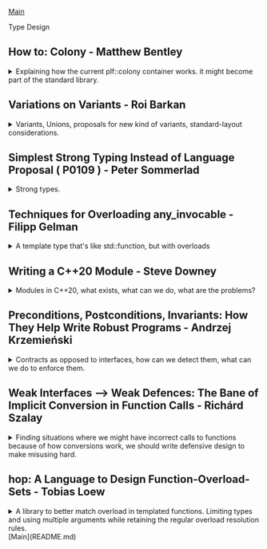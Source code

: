 <!--
ignore these words in spell check for this file
// cSpell:ignore ostringstream ptrdiff_t Filipp Downey Inlines fmodules Andrzej Krzemieński nodiscard Richárd Szalay Levehnstein Loew varargs Dimov arity Alloc cvref deducer
 -->
[Main](README.md)

Type Design

## How to: Colony - Matthew Bentley

<details>
<summary>
Explaining how the current plf::colony container works. it might become part of the standard library.
</summary>

[How to: Colony](https://youtu.be/V6ZVUBhls38)

this talk is about a data structure called **Colony** that is int the process of being added to the standard.

[PlfLib - Some Header-only libraries](https://plflib.org/)

the main thing about it is that it maintains pointers/iterators/reference integrity.

> use scenarios
>
> - you have a lot of unordered data and you're erasing/inserting on the fly.
> - you have multiple collections of interrelated data.
> - preserving the pointer/iterator validity of non-erased elements is important

started from the design of a game, entities that have bidirectional references and many interrelationships, with a lot of inserting and creating entities which link to one another.

an existing solution is a 'bucket array' and entries can be active or inactive to determine if they're processed or not.

### Core Aspects

> Three Core Aspects
>
> 1. A collection of element memory blocks + metadata, to prevent reallocation during insertions (as opposed to a single memory block).
> 2. A method of skipping erased elements in O(1) time during iterations (as opposed to reallocating subsequent elements during erasure, or doing individual allocation of elements)
> 3. An erased-element location recording mechanism, to enable the re-use of memory from erased element in subsequent insertions, which in turn increases cache locality and reduces the number of block allocations/de-allocations.

Avoid reallocations to avoid invalidating iterators/pointers/references. Reuse memory locations that have been erased, keep the data together for cache locality.

A collection of element memory blocks + metadata

> - Can do linked list of blocks, or vector of pointers to blocks.
> - Blocks have growth factor, so can not do vector of blocks.
> - Minimum/Maximum block capacities can be user-defined.
> - Can house block metadata separately, or together in a struct.
> - Metadata includes skip-field of other erasure-skipping mechanism, and any data related to erased-location recording.
> - Necessary metadata:
>   - size - to remove blocks once empty.
>   - capacity - to ascertain end-of-block.

we remove empty blocks to maintain iteration at O(1). but we can retain them as reserved blocks for later use.

considerations about which block to retain.
A method of skipping erased elements in O(1)

> Definitions:
>
> - LCJC:'low complexity jump-counting'.
> - HCJC:'high complexity jump-counting'.
> - Block: a colony's element memory block.
> - Skipfield: an array of intgers of bits used to skip over certain object in an accompanying data structure during iteration. Separate from the elements.
> - Skipblock: a run of skipped nodes within a skipfield.
>   - Start node: the first node in any skipblock.
>   - End node: the last node in any skipblock.
>   - Middle node: any non start/end node in skipblock.

booleans SkipFields are good because they simple, and might be usefull for multi-threaded environments (atomics, etc). they are prolemeatic because they aren't constant time (not O(1)), cause branching and latency.

low and high complexity jump counting:
time-complexity of algorithms differs for modification of fields, but both have O(1) for iteration.
HCJC allows recording of middle nodes, LCJC doesn't allow.

> acronym "Theyaton" - Traversing Homogenus Elements Yielding Amortised Time O(n).

> boolean skipfield example
> 0 0 0 1 1 1 1 1 1 0 0 0
> equivalent HCJC
> 0 0 0 6 2 3 4 5 6 0 0 0
> the 6's are the start and end nodes. the other numbers are Middle nodes.Start and End record the length of runs of erased elements. Middle node record left distance to first non erased element.

```
// skipping
++i;
i +=S[i];
```

> equivalent LCJC. multiple forms.
> 0 0 0 6 2 6 7 3 6 0 0 0
> 0 0 0 6 0 0 0 0 6 0 0 0
> 0 0 0 6 0 5 2 1 6 0 0 0

The middle nodes are ignored and have no meaning. The start and end nodes record the skip length.
good for recording and re-using skipblocks rather than individual skipped nodes. lower time complexity O(1) in all operations, where as HJCJ can have undefined time complexity, fewer instructions overall.

```
// skipping
do {
    ++i;
} while(S[i] == 1);
```

we can have per-memory-block skip fields or global skipfields. global skipfields can create problems of reallocation (invalidating iterators and causing latency). the bit-width of the skipfield must be able to describe the memory block, so it must be about the same size (capacity -1),

possible ideas with skipfields:

- using two 8 skipblocks instead of 16 bit skipblocks. forces some computations.
- using a boolean bitfield and storing the skipdata instrad of the elements. forces more memory reads.

colony once used a stack of pointers, which was problematic because it meant creating memory allocation during erasure, which is not up to the standarts.

**"Free List"**

> Linked list of erased elements (typically singly-linked) using erased element memory space reinterpert_cast'd via pointers as linked list nodes.
> requires over-alignment of the type to the width of a free list node.
> per-block (not global) free-lists reduce bit depth.
> a global free-list must use pointers (not indexes),also causes O(N) when erasure.

effect of removing a block requires something with the skip-block. something about doubly-linked free list.

summary of the current implementation, the container structure and the iterator structure.

example with a blackboard.

extra operations:

- advance/next/prev/distance/range-erase optimization.
- range/fill/initializer_list insert/assign optimization.
- splicing.
- sorting.

</details>

## Variations on Variants - Roi Barkan

<details>
<summary>
Variants, Unions, proposals for new kind of variants, standard-layout considerations.
</summary>

[Variations on Variants](https://youtu.be/YBXRiPKa_bc), [slides](https://docs.google.com/presentation/d/1W0QBblWpJ-AXsdo70kvtxg5G2RZLiqb-mewQKySTf6s/preview?slide=id.p)

> - What are variants
> - Variant vs unions
> - Intrusive variants
> - Streams of variants
> - Variants for de-virtualization

### Variants Introduction

std::variants, a typesafe union

> - CppReference.com: "the class template std::variants represent a type-safe union",
> - boost.org: "the variants class template is a safe, generic, stack-bases discriminated union container"
> - plain english: "a union that knows (holds) its type".

we can use std::get\<type> accessor to get the memberm or use std::visit.\
sum type, as opposed to product types
memory layout, the std::variant has some extra memory requirements for the tag.

> usages
>
> - State machines
> - Value Semantics for Dynamic Types
>   - commands
> - Success / Fail
>   - expected\<T>
> - Exist / void
>   - optional\<T>
> - Runtime Dispatch (polymorphism)
> - Pattern Matching

(roi looks at some old lectures from different people)

std::optional is a specialzed form of std::variant. \
runtime dispatch can allow us to avoid virtual function call.\
pattern matching is another way for dynamic, trying to do something similar to a switch case, perhaps using std::visit.

extra reading:\
[std::visit is everything wrong with modern C++](https://bitbashing.io/std-visit.html)

pattern matching vs concepts/contracts:\
concepts - compile time sfinae.\
contracts - run time assertions (not existing yet, but soon)\
pattern matching - run time advanced switch case (not existing yet, low priority), might have 'inspect' keyword with some new mechanics, combining values, lambda, dynamic values, different types, etc...

_inspect() in a nutshell_
switch + std::visit() + [structured, bindings]

example of using pattern matching for balancing a red/black tree.

### Variants vs Unions

the tag in the variant is private. only the constructor and assignemt operations can change the flag. the compiler knows in advance all the possible alternative forms.

this is a buggy code:\
missing break statements (fall through), missing cases and no default, calling the wrong function.

```cpp
union IdentityCard
{
    IDNumber nationalID;
    PassportNumber passport;
    UUID factoryCertificate;
};
enum IDType {CITIZEN,TOURIST,ROBOT};
void checkID(IdentityCard id, IDType type)
{
    switch(type)
    {
        case TOURIST: checkPassport(id.passport);
        case CITIZEN: checkPassport(id.passport);
    }
}
```

if we used variants, it would look like this. the compiler must account for all the cases, it's not just a warning if one is missing. we aren't handling the tag.

```cpp
using IdentityCard = std::variant<IDNumber,PassportNumber, UUID>;
void checkID(IdentityCard id)
{
    std::visit([](auto& x){x.check();},id);
}
```

the example for the C style code was a strawman, real union code looks more like a variant, with a struct that holds the tag (explicit header). or as a union with structs that each have the same header part (implicit).
the explicit type looks more organized and less crowded, but the implicit type allows direct access to the header, if we need data from it and we got a pointer/reference to the inner member data.

```cpp
struct IdentityCardExplicit
{
    IDType type;
    union value {
        IDNumber nationalID;
        PassportNumber passport;
    } value;
};

union IdentityCardImplicit
{
    struct Header {
        IDType id;
        };
    struct Citizen{
        IDType id;
        IDNumber nationalID;
        };
    struct Tourist{
        IDType id;
        PassportNumber passport;
        };
}
```

the header field can contain more than the tag itself, and we use a macro to define them.\
_(I don't like this, it feels like some semi-colons are missing)_

```cpp
#define HEADER_FIELDS \
IDType type; \
Date expiration;

struct Header { HEADER_FIELDS};
struct Citizen{
    HEADER_FIELDS
    IDNumber nationalID;
    };
struct Tourist{
    HEADER_FIELDS
    PassportNumber passport;
    };

union IdentityCardImplicit
{
    Header header;
    Citizen citizen;
    Tourist tourist;
}
```

> Keeping the C Layout
>
> - Header with type is common.
>   - Network protocols- TCP/IP, Finance, etc...
>   - File formats - ELF, etc...
>   - Serialization - [Cap'n Proto](https://capnproto.org/), [Apache Avro](https://avro.apache.org/)
> - C layout is important.
>   - Compatibility with existing code.
> - Goal - Be safer than C, keep the layout.
>   - Sacrifice some safety.

some protocols use a specific layout that we can't change. we must remain compatible we legacy code.\
the c++ standard says that tier are cases when unions are good, it makes standard layour classes possible.

> - "Standard-Layout classes are usefull for communicating with code written in other programming languages"
> - various constraints [StandardLayoutType](https://en.cppreference.com/w/cpp/named_req/StandardLayoutType)
>   - no virtual functions or virtual base classes
>   - single access control - all (non static member are the same, no mixing between public/protected/private.
>   - all non-statics in the same class - all none static members live in the same class (this one or a base class).
>   - and more.
> - [std::is_standard_layout](https://en.cppreference.com/w/cpp/types/is_standard_layout)
>   ```cpp
>   static_assert(std::is_standard_layout<Citizen>::value,"not standard layout"); //c++11
>   static_assert(std::is_standard_layout_v<Citizen>); //c++11
>   ```
> - Layout-compatibility allows accessing members without knowing the type
>   - "In a standard-layout union with an active member of struct type T1, it is permitted to read a non-static data member m of another union member of struct T2 provided m is part of the common initial sequence of T1 and T2"
>   - [std::is_corresponding_member](https://en.cppreference.com/w/cpp/types/is_corresponding_member)
>   ```cpp
>   static_assert(std::is_corresponding_member(&Header::type, &Citizen::type)); //c++20
>   ```

### Intrusive variants

the a variant, but making the tag visible, and therefore layout compatible. a suggestion, using the [offsetof macro](https://en.cppreference.com/w/cpp/types/offsetof) to either create something similar to the union of struct (implicit headers)

```cpp
using ID_intrusive = intrusive_variant<
IDType, offsetoff(IDHeader, type), //where is the tag
intrusive_variant_tag_type<IDType::CITIZEN,Citizen>, //add options per tag
intrusive_variant_tag_type<IDType::TOURIST,Tourist>>; //

//will become something like this
union IdentityCard
{
    struct IDHeader {
        const IDType id;
        };
    struct Citizen{
        const IDType id;
        IDNumber nationalID;
        };
    struct Tourist{
        const IDType id;
        PassportNumber passport;
        };
};
```

a different approach will be using static constexpr tags.

```cpp
using ID_intrusive = intrusive_variant<
IDType, offsetoff(IDHeader, type), //where is the tag
intrusive_variant_type<IDType::Citizen>, //add types
intrusive_variant_type<IDType::Tourist>); //

//will become something like this
union IdentityCard
{
    struct IDHeader {
        const IDType id;
        };
    struct Citizen{
        const IDType id;
        static constexpr IDType TAG = IDType::CITIZEN;
        IDNumber id;
        } citizen;
    struct Tourist{
        const IDType id;
        static constexpr IDType TAG = IDType::TOURIST;
        PassportNumber passport;
        } tourist;
};
```

> - the user dictates the type and location of the tag.
> - visit() will still be O(1).
>   - potentially larger lookup table.
> - Customization Point for tag deduction.

we can have Different Approaches to get the Tag, even if we don't know what the type is, standard layout can have all private members, or the tag might be calculated somehow

> - Offset of the field in the object
>   - getTag<IDType>(hdr, offsetof(Hdr, tag));
>   - getTag<IDType>(hdr, std::integral_constant<size_t, offsetof(Hdr, tag)>());
> - Pointer to the field
>   - getTag<IDType>(hdr, &Hdr::tag);
> - Call a member function
> - getTag<IDType>(hdr, &Hdr::getTag);
>   - Useful when the tag is private.
>   - Useful when the tag is calculated.
> - Call a free-function / lambda.
>   - getTag<IDType>(hdr, [](const Hdr& h) { return h.tag; });
>   - Less intrusive

possible implementations, using c++20 concepts (either with reinterpret_cast or with std::invoke).

c++20 can give us extra type safety, with possible validations and without explicitly stating the offset.

```cpp
using ID_intrusive = decltype(decl_safe_intrusive_variant(
    &Citizen::type, IDType::CITIZEN,
    &Tourist::type, IDType::TOURIST));
```

intrusive variant will have a safe visit() function, but it still has place for bugs and still requires boilerplate code. class hierarchies could help us, and we will need some help from the utilities functions, but adding base classes with data breaks the standard-layout specification.

(clip from sean Parent)

trying to show a example of 'variant_of_base',base class with data and then a variant that knows to use the derived classes with better safety, but still not standard conforming.

### Streams of variants

sending arrays of variants,comparing std::variant, intrusive variant, and how it's done it the real world (send tag, then struct, so only use the ram we need, trying to minimize waste).

helper with arrays of variants, like a forward iterator, a container that like a special queue for the variants. jumping between elements.

Summary so far:

> - variants are different than unions.
> - real-world unions already have tags (and headers).
> - Intrusive_variant - C++ safety with high C compatibility.
> - Variant_of_base - add classes to your code.
>   - Not standard-layout, undefined behavior.
>   - Perhaps we should widen the rules, add \[\[standard_layout]] attribute?
> - condensed_variant - real world streams of binary data.

### Variants for de-virtualization

virtual dispatch- polymorphism.
de-virtualization - trying to get virtual function to run just as fast as non virtual functions. a talk from 2013 about creating our own virtual table because virtual functions are pretty wastefull, especially for small hireachy.
the problem with virtual functions is **Branch MisPredictions**, but compilers and processors get better with branch prediction over the years, the compiler only sees the code, but the processor sees the data so it can re-arrange the date by itself.
compilers can use PGO (profilers guided optimizations) or LTO (link time optimization), or the \[\[likely]] attribute. this allows the compiler to create code that is better suited for performance.
we want to inline, rearrange and inspect functions code, and virtual functions aren't great for that.

we might be able to use variant and std::visit() to get better de-virtualization. if we have a different implementaition of visit (without a jump table), we could get a much better performace.

</details>

## Simplest Strong Typing Instead of Language Proposal ( P0109 ) - Peter Sommerlad

<details>
<summary>
Strong types.
</summary>

[Simplest Strong Typing instead of Language Proposal](https://youtu.be/ABkxMSbejZI), [slides](https://github.com/PeterSommerlad/talks_public/raw/master/C%2B%2Bnow/2021/SimplerStrongTypes-handout.pdf), [Peter Sommerlad's Simple Strong Typing](https://github.com/PeterSommerlad/PSsst)

"Type-Errors are less likely than many other types of errors. This is why strong types are worthwhile."

strong types capture errors in compile time, so in C++ the problem don't reach the field. built-in types have dangerous implicit conversions.

motivations:

> - Order of argument bug prevention.
> - Communicate and check semantics of values.
> - Limit operations to useful subset.

### Order of Arguments

function that takes arguments of the same type,

we should use VOP - value oriented programming.

Whole Value Pattern

[CHECKS pattern language](http://c2.com/ppr/checks.html), PeterSo

> "Because bits, strings and numbers can be used to represent almost anything, any one in isolation means almost nothing".
>
> - Instead of using built-in types for domain values, provide value types wrapping them.
> - Define values types and use these as parameters
> - Provide only useful operations and functions
> - Include formatters for input and outpit
> - Do not use string or numeric representations of the same information.

strong typing is already available in all sorts of frameworks. all kinds of naming issues.\
c++17 aggregate initialization allow to avoid all sorts of issues.\
c++20 helps us with the spaceship operator<=> and constraints.

limit the useful operations:

prevent accidental expression errors.\
for example, a strong type of distance (underlying integer) can be multiplied by a factor or we can added two distances together, but we can't meaningfully multiple distance by distance and get a distance back (we can get area).

only useful operations\
this mess of code is legal:

```cpp
ASSERT_EQUAL(42.0,7. *((((true << 3) *3) % 7 )<< true)); //
```

c++ has too many operations allowed for built-in types, and they can be called via **integral promotion** and **implicit arithemetic conversions**. when we use the built-in types, we can unintentionally call on them, this is basically the issue of comparing apples to oranges. we can add apples to apples (two apples plus one apples is three apples), but adding apples and oranges doesn't have a meaning (two apples plus one orange is still two apples and an orange), nor does multiplying appels by appels.

```cpp
int appels = 2;
int oranges = 5;
auto r1 = appels * 2; //legal, makes sense. twice as many appels
auto r2 = appels +5; //legal, makes sense. five more apples
auto r3 = appels * appels; //legal, but doesn't make sense, what is apples times apples
auto r4 = appels + oranges;//legal, but doesn't make sense, adding apples to oranges
```

the P0109 paper\
Function aliases + Extended inheritance = Opaque typedefs (a.k.a strong types)

some goals that didn't make it into PSsst,

simple example of P0109, a simple opaque int type and and opaque energy strong type.

```cpp
using opaqueTypeInt = public int {
    opaqueTypeInt operator+(opaqueTypeInt o) {return opaqueTypeInt{+int{0}};}
};
opaqueTypeInt o1 = 16;
auto o2 = +o1; //o2 is of type opaqueTypeInt

using energy = protected double
{
    energy operator+ (energy, energy) = default;
    energy& operator*= (energy, double) = default;
    energy operator* (energy, energy) = delete;
    energy operator* (energy, double) = default;
    energy operator* (double, energy) = default;
};

energy e{1.23}; //ok, explicit
double d{e}; //ok, explicit
d=e; //error! protected disallows implicit type adjustments here
e=e+e; //ok, sum has type energy
e=e*e; // error, call to a deleted function
e *= 2.71828; //okay
```

visibility defines convertibility.
limiting operator defintions.
we can have opaque types recursive chain, sort of like inheritance.

peter has comments on the paper, liked it at start, but had some reservations,

### Simpest Strong Type

the simplest thing to use is struct with value.

```cpp
struct literGas{
    double value;
}
struct kmDriven
{
    double value;
}

double consumption(literGas liter, kmDriven km)
{
    return liter.value/(km.value/100);
}
```

this helps, but because of aggregate initialization, we can run into issues when a struct is wrongly initiated.

```cpp
void demonstrateStrongTypeProblem()
{
    literGas consumed{40};
    kmDriven distance{500};
    ASSERT_EQUAL(8.0,consumption(consume, distance)); //great.
    ASSERT_EQUAL(8.0,consumption({500}, {40})); //oops! braced initialization! wrong again!
}
```

but if we want to return another strong type (different struct), we need more and more boilerplate code. we write a lot of code for comparison, and then we might need more operators for i/o...

lets try to eliminate duplication. we can use generics

function template

```cpp
template <typename T>
std::ostream& operator <<(std::ostream & out, const T & val)
{
    return out << val.value;
}
```

> issues
>
> - Must be in the namespace of value classes for ADL
> - May be selected by too many classes (concept might help)
> - Assumes specific public member variables.

we can use CRTP - curiously recurring template parameters pattern.

```cpp
template <typename derived>
struct base{
//...
};
struct X : base<X>{};
struct Y : base<Y>{};
```

used for mix-ins, but we can't constrain derived because it's incomplete. c++17 allows derived class to remain an aggregate.

usage: friend functions are instantiated when used, in c++17 we can use structured binding to take the single public member function()

```cpp
template <typename OutType>
struct Out
{
    friend std::ostream& operator<<(std::ostream & out, const OutType &r)
    {
        return out<<r.value; //must be called value
    }
};

struct Literper100km: Out<literper100km> //crtp patten
{
    double value;
};

template <typename OutTypeSingleValue>
struct Out17
{
    friend std::ostream& operator<<(std::ostream & out, const OutTypeSingleValue &r)
    {
        auto const & [v]=r;  //structured binding name doesn't matter, as long as it's the only public member value and has defined output operator.
        return out<<v;
    }
};
```

Structured bindind

```cpp
auto [x,y] = f_returningStruct();
```

> - Decompose aggregates on the fly.
>   - _struct_, _std::tuple_, _std::pair_.
> - Number of names in the bracket [] = Number of data members / array elements.
> - Usually _auto_ or _const auto &_.
>   - Might get lifetime extentsion
> - _auto &_ only if function return lvalue reference.
> - not possible yet - parameter pack
>   ```cpp
>   auto [x...] =f();
>   ```

example for a crtp pattern with structured bindings and type parameters. requires naming convetions for prefix and suffix.

```cpp
template <typename OutPreSuffix>
struct OutStructured
{
    friend std::ostream& operator<<(std::ostream & out, const OutPreSuffix &r)
    {
        if constexpr(detail_::has_prefix<OutPreSuffix>{})
        {
            out << OutPreSuffix::prefix;
        }
        const auto &[v]=r;
        out <<v;
        if constexpr(detail_::has_suffix<OutPreSuffix>{})
        {
            out << OutPreSuffix::suffix;
        }
        return out;
    }
};
struct literPer100km:OutStructured<literPer100km>
{
    double value;
    constexpr static inline auto prefix ="consumption ";
    constexpr static inline auto suffix =" 1/100km";
};

void demo_output_crtp()
{
    literPer100km consumed{{},9.5};//ugly see later
    std::ostringstream out{};
    out << consumed;
    ASSERT_EQUAL("consumption 9.5 1/100km",out.str());
}
```

detection idiom

```cpp
template <typename T,typename=void>
struct has_prefix
    : std::false_type{};

template <typename T>
struct has_prefix<T,std::void_t<decltype(T::prefix)>> // actual check
    : std::true_type{};

// same for suffix

//actually does
decltype(std::declval<std::ostream&>() << T::prefix>>)
```

in c++20 we have concepts,

```cpp
template <typename T>
concept has_suffix = requires (T t){T::suffix;};
//probably needs also to check for << operator of suffix
```

we had a boiler plate comparison in out struct before.\
in cpp+17 we do with Mix-in comparison. Equality should never compare different strong types.

```cpp
template <typename T>
struct Eq{
    friend constexpr bool operator==(const T & lhs, const T & rhs) noexcept
    {
        auto const &[lhs_value] = lhs;
        auto const &[rhs_value] = rhs;
        return (lhs_value ==  rhs_value);
    }
    friend constexpr bool operator!=(const T & lhs, const T & rhs) noexcept
    {
        return !(lhs==rhs);
    };
}
```

we can also do order comparisons.in c++20 we can't default defind the spaceship operator for type T.

```cpp
template <typename T>
struct Order:Eq<T>{
    friend constexpr bool operator<(const T & lhs, const T & rhs) noexcept
    {
        auto const &[lhs_value] = lhs;
        auto const &[rhs_value] = rhs;
        return (lhs_value <  rhs_value);
    }
    friend constexpr bool operator>(const T & lhs, const T & rhs) noexcept
    {
        return  rhs<lhs;
    };
    friend constexpr bool operator<=(const T & lhs, const T & rhs) noexcept
    {
        return !(rhs<lhs);
    };
}
```

for arithmetics, example of adding template of friend functions, this works for some binary operations, but not all.

```cpp
template <typename R>
struct Add<R>{
    friend constexpr R& operator<(R & lhs, const R & rhs) noexcept
    {
        auto &[lhs_value] = lhs; //lvalue captured binding
        auto const &[rhs_value] = rhs;
        lhs_value += rhs_value;
        return lhs;
    }
    friend constexpr R operator+(R & lhs, const R & rhs) noexcept
    {
        return lhs+=rhs;
    };
}
```

> "We can not contrain the mix-in class parameter"\
> "When instantiated, argument type is still incomplete `struct energy : add<energy>`"

crtp example for scalar multiplication, uses the type and a SCALAR type parameter, we need some tricks.

```cpp
template <typename R, typename Scalar>
struct ScalarMultiImpl<R>{
    friend constexpr R& operator*=*(R & lhs, const Scalar & rhs) noexcept
    {
        auto &[lhs_value] = lhs; //lvalue captured binding
        lhs_value *= rhs;
        return lhs;
    }
    friend constexpr R operator*(R & lhs, const Scalar & rhs) noexcept
    {
        return lhs*=rhs;
    };
        friend constexpr R operator*(const Scalar & lhs, R & rhs) noexcept
    {
        return rhs*=lhs;
    };
}
```

and lets see it in action. we still have too many {} curly braces in our code, this is because of all of our base classes that we pushed

```cpp
struct kmDriven:Out<kmDriven>,ScalarMultiImpl<kmDriven,double>
{
    double km;
};
lieterPer100km consumption (lieterGas l, kmDriven km)
{
    return {{},{},l.liter/(km*0.01).km};
}

void demonstrante()
{
    lieterGas l{{},40};
    kmDriven km {{},{},500};
    ASSERT_EQUAL(lieterPer100km({},{},8.0),consumption(l,km));
}
```

do stuff with bit operator, only work for unsigned, we use _static_assert_. for shift operator,we have the type and the shifting number type, which might be a built-in type or a strong type. we can added another assert to check if we don't shift too many bits.

### Making Mix-ins Work for strong types

how do we remove the curly braces for all the base class of the CRTP? what about useful operator combinations?

combining mix-ins Bases. using template parameter template packs.

> - takes a strong type "derived class" T
> - takes a list of mix-in bases class templates
> - instantiates all bases with T

```cpp

template <typename T, template <typename ...> class ...CRTP>
struct ops: CRTP<T>...{};
template <typename T>
using Additive =ops<T,TPlus,TMinus, Abs,Add,Sub, Inc,Dec>; // all sorts of structs we created earlier

//usage
struct liter :ops<liter,Additive, Order, Out> // also stuff, works recursive
{
    double l{};
};
```

we can define an explist constructor to remove the curly braces. this will prevent implicitly conversions on return type

```cpp
struct literGs: ops<literGas, Additive, Order, Out>
{
    constexpr explicit litergas(double lit):l(lit){

    }
    double l{}
}
```

other versions, put data member in the first base class object and the rest of the base classes get elided.

```cpp
template <typename V,typename TAG>
struct holder {
    static_assert(std::is_object_v<V>), "no reference or incomplete types allowed!");
    using value_type= V;
    V value{};
};
struct literGas : holder<double,literGas>, ops<literGas, Additive, Order, Out>{}; //no need to define constructor or type
```

we can get another level of indirection, put the data member first, and then combine with ops. variable template template pack.

```cpp
template <typename V, typenam Tag, template<typename...>class OPS>
struct strong : detail_::holder<V,Tag>,ops<Tag,OPS...>
{};

//usage
struct literGas: strong<double,literGas,Additive, Order, Out>
{};
```

skipped slide for "Different Inits for return",slide "Trait for determinging init possibility"

uas a mapping of mathematical functions for strong types. like absolute value of rounding operations. relies ob macros.

but to scalar multiplication, module operations (different base classes and SFINAE), remember that `std::is_integral_v(bool)` is true. some how preventing repearing scalar types. template aliases with template members, so there is more trickery involved.

we have different versions of this library for different c++ standards.

### Linear spaces

we use same type for a _vector space_ as well as for _affine space_. its a mixture of domains.

| Vector Space    | Affine Space      |
| --------------- | ----------------- |
| displacement    | position          |
| no origin       | definitive origin |
| ptrdiff_t       | size_t            |
| difference_type | size_type         |

the chrono library does this right. the vector space is represented by 'duration' and the affine space is 'time_point'.

time_point - time_point -> duration
time_point + duration -> time_point
time_point + time_point -> error 🐄💩

we can affine spaces that are related, like celsius and kelvin, which are the same with different origin points.

### Summary

> - P0109 was a good attempt, but failed.
> - A library solution allows simpler strong typing.
> - Naming the domain type allows for nicer mangling.

units library doesn't solve the same problems that strong types do
slides continue with more stuff..

</details>

## Techniques for Overloading any_invocable - Filipp Gelman

<details>
<summary>
A template type that's like std::function, but with overloads
</summary>

[Techniques for Overloading any_invocable](https://youtu.be/JnXpGA7SYHQ), [Slides](https://cppnow.digital-medium.co.uk/wp-content/uploads/2021/05/tfoai.pdf)

will probably a template heavy lecture

outline

### What is overloaded _any_invocable_

_any_invocable_ is a type erasing container for function objects, similar to _std::function_, but it has move only semantics, and support overloads of operator().

an example of an async interface

- using a function pointer, if error code is zero, resp is the response recivied, if it's not zero (error), then respone is NULL. the data is opaque.
- using std::function, encapsulates the type, but the function object is copied, and if we have a non copyable resource in the lambda, it fails.
- using _any_invocable_, not requires copyability

```cpp
int sendAsyncFunctionPointer(Request const & request,
             void (*on_response)(int error_code,Response const resp*, void* data),
             void* data);

int sendAsyncSTDFunction(Request const & request,
            std::function<void(int error_code, Response const resp*)> on_response);

int sendAsyncAnyInvocable(Request const & request,
            any_invocable<void(int error_code, Response const resp*)> on_response);
int main()
{
    Request request;
    auto callback = [resource= std::make_unique<Resource>()](int error_code, Response const * resp){/*...code*/};
    sendAsyncSTDFunction(request,std::move(callback)); //fails! tries to verify that copy operations exist, and fails.
}
```

but we still need to handle both cases (request success or fail) in the same function, won't it be easier to have separate this logic? like having two overloads, one for error_code (when not zero) and one for the response (but the can still share state a private data, so not entirely separate). so now we can use a reference to the respone rather than a pointer, because we will never call it with null data.

```cpp
int sendAsyncAnyInvocable(Request const & request,
            any_invocable<void(int error_code), void(Response const &resp)> on_response);

struct Callback{
    void operator()(int error_code)
    {
        //handle error
    }
    void operator()(Response const & resp)
    {
        //process response
    }
};
any_invocable<void(int),void(Response const &)> f = Callback{};
```

this also allows us to use _std::overload_ (not part of the standart yet) to create a single object from many callable objects and produces a composed objects without type erasing.

### Building _any_invocable_

a simple _any_invocable_, it has a converting constructor and call operator.

```cpp
template <typename> class any_invocable;

template <typename RET, typename... ARGS>
class any_invocable<RET(ARGS ...)>
{
    //...
public:
    //special member functions

    template </**/>
    any_invocable(T object);
    RET operator()(ARGS ...);
};
```

one way to build is to use virtual inheritance, unique ptr, forwarding.

```cpp
template <typename RET, typename... ARGS>
class any_invocable<RET(ARGS ...)>
{
    struct base{
        virtual RET operator()(ARGS&& ...) = 0;
        virtual ~base() = default;
    };

    template<typename T>
    struct derived : base
    {
        T object;

        template <typename... CARGS> //arguments for creation of the object
        derived (CARGS&& ... cArgs) : object(std::forward<CARGS>(cArgs)...){} //constructor, forward constructor

        RET operator()(ARGS&& ... args) override
        {
            return std::invoke(object, std::forward<ARGS>(args)...); //calling the callable function of object
        }
    };
    std::unique_ptr<base> ptr_; //always points to a derived class
public:
    //...
    any_invocable() noexcept= default;
    any_invocable(any_invocable&& ) noexcept= default; //move constructor
    any_invocable& operator=(any_invocable&&) noexcept= default; //move assignment
    ~any_invocable() default; //destructor

    //converting constructor
    template <typename T>
    any_invocable(T&& object):ptr_(std::make_unique<derived<std::decay_t<T>>>)(std::forward<T>(object)){}
    //operator()
    RET operator()(ARGS ...)
    {
        retrun (*ptr)(std::forward<ARGS>(args)...);
    }
};
```

it's important to constrain the constructor. so we we should concepts

this example fails without constrains

```cpp
void test(std::string);
void test(any_invocable);
void call_test()
{
    test("Hi"); //not a std::string, a string literal, fails because it can also be any_invocable.
}
```

but once we use concepts, the converting function no longer applies for string literals, because it's not invocable.

```cpp
template <typename RET, typename... ARGS>
class any_invocable<RET(ARGS ...)>
{
    //all the stuff from before
    public:
    //converting constructor with constraints
    template <typename T>
    any_invocable(T&& object)
        requires std::is_invocable_r_v<RET,std::decay_t<T>&, ARGS&&...>
    :ptr_(std::make_unique<derived<std::decay_t<T>>>)(std::forward<T>(object)){}
}
```

### Adding more overloads

we want more than one overload, not just for type of arguments, but for a whole bunch of signatures, if we had refelection this would be easy.

```cpp
struct base{
    virtual RET1 operator()(ARGS1&&...) =0;
    virtual RET2 operator()(ARGS2&&...) =0;
    virtual RET3 operator()(ARGS3&&...) =0;
    //...
};
```

we can still build it, just in a different way, polymorphism has many forms. rather than relay on the built-in virtual table, we can recreate it using templates.

```cpp
struct vtable {
    void (&destroy)(base&);
    RET1 (&invoke1)(base&, ARGS1...);
    RET2 (&invoke2)(base&, ARGS2...);
    RET3 (&invoke3)(base&, ARGS3...);
};
```

we start by decomposing the vtable into table entries, each entry is a template, including the destructor.

there is a bug here:

```cpp
template <typename> struct vtable_entry;

template <typename RET, typename ... ARGS>
struct vtable_entry<RET(ARGS...)>
{
    using fun_t = RET (&)(BASE&, ARGS&& ...);
    fun_t invoke;
};
struct vtable_dtor{
    using fun_t = void (&)(Base&) noexcept;
    fun_t destroy;
};

//struct vtable: vtable_dtor, vtable_entry<FNS...> //the bug is here?
struct vtable: vtable_dtor, vtable_entry<FNS>... //un bugged?
{
    constexpr explicit vtable(vtable_dtor::fun_t dtor,
        typename vtable_entry<FNS>::fun_t ... invoke) noexcept :
        vtable_dtor(dtor), vtable_entry<FNS>{invoke}...
        {}
};
```

now, lets look again at _any_invocable_, now the base isn't using the built virtual inheritance, it directly stores the pointer reference. for every function in the vtable, the derived class has to implement a static method,

```cpp
template <typename... FNS>
class any_invocable
{
    // template struct vtable_entry
    // struct vtable_dtor
    // struct vtable

    struct base {
        vtable const & vtable_;
    };

    template <typename T>
    struct derived : base {
        T object;

        static void destroy(base&) noexcept
        {
            delete &static_cast<derived&>(base);
        }
        template <typename RET, typename... ARGS>
        static RET invoke(struct base& base, ARGS... args) //shouldn't it be &&?
        {
            return std::invoke(static_cast<derived&>(base).object, std::forward<ARGS>(args)...);
        }
        static inline constexpr struct vtable const vtable{
            derived::destory,
            static_cast<typename vtable_entry<FNS>::fun_t>(derived::invoke)...
        };

        //constructor
        template <typename ... CARGS>
        derived(CARGS&& ..cArgs): base{vtable},object(std::forward<CARGS>(cArgs)...){}
    };

    struct base* ptr_; //no longe a unique ptr
    public:
    //... constructors can no longer be defaulted
    any_invocable() noexcept: ptr_(nullptr){}
    any_invocable(any_invocable&& other ) noexcept : ptr_(std::exchange(other.ptr_,nullptr){}; //move constructor
    any_invocable& operator=(any_invocable&& other) noexcept
    {
        any_invocable(std::move(other)).swap(*this); //move swap idiom
        return *this;
    }
    ~any_invocable(){
        if(ptr_)
        {
            ptr_->vtable_->destory(*ptr); //
        }
    } //destructor

    //converting constructor
    template <typename T>
    any_invocable(T&& object):ptr_(std::make_unique<derived<std::decay_t<T>>>)(std::forward<T>(object)){}
    //operator()
};
```

we still need all the operators, we would want each of them to be something like this, and all of them inside the any_invocable

```cpp
RET1 operator()(ARGS1...args)
{
    //get the vtable
    vtable const & vt = _ptr->vtable;
    //get the function pointer
    RET1 (& invokeOverload)(base&, ARGS1...) = vt.vtable_entry<RET1(ARGS1...)>::invoke;
    //call with base
    return invokeOverload(*ptr_, std::forward<ARGS1>(args)...);
}
```

we can make an interface from this

```cpp
template <typename RET, typename... ARGS>
struct invocable_interface<RET(ARGS...)>
{
    RET operator()(ARGS... args)
    {
        return ptr_->vtable::vtable_entry<RET(ARGS,,,)>::invoke(*ptr_, std::forward<ARGS>(args)...);
    }
};
```

but how can the interface access the pointer that is inside any_invocable? we can use the curiously recursive template pattern!
it can downcast itself to get the pointer.

```cpp
template <typename,typename>
struct invocable_interface;

template <typename RET, typename... ARGS,typename ...FNS>
struct invocable_interface<RET(ARGS...),and_invocable<FNS...>>
{
    RET operator()(ARGS... args)
    {
        any_invocable<FNS...>& self = static_cast<any_invocable<FNS...>&>(*this);
        return self.ptr_->vtable::vtable_entry<RET(ARGS,,,)>::invoke(*(self.ptr_), std::forward<ARGS>(args)...);
    }
};
```

so now _any_invocable_ needs to inherit from this CRTP interface. and we also need to expose the ptr\_ as a friend, and we pull up the operator with the variadic using template alias.

also we need to check if it's invocable, it can't be a concept, because reasons. so we have some tempate specialization before that.

```cpp
template <typename... FNS>
class any_invocable: invocable_interface<FNS,any_invocable<FNS...>>...
{
    //...
    template<typename, typename>
    friend struct invocable_interface;
public:
    //...
    using invocable_interface<FNS, any_invocable<FNS...>>::operator()...;

    template<typename, typename>
    inline constexpr bool is_invocable_v = false;

    //template specialization
    template<typename T, typename RET, typename... ARGS>
    inline constexpr bool is_invocable_v<T,RET(ARGS...)> =
        std::is_invocable_r_v<RET,T, ARGS&& ...>;

        //converting constructor with constraints
    template <typename T>
    any_invocable(T&& object)
        requires (std::is_invocable_v<std::decay_t<T>&, FNS> &&...)
    :ptr_(new derived<std::decay_t<T>>>)(std::forward<T>(object)){}
};
```

we can still do better! we have a statically allocated vtable, it always goes on the heap, maybe it can be allocated on the stack for small object optimizations? we can have buffer somewhere with all of those functions, lambda, objects and other stuff. this buffer can be on the stack or on the heap.

(not writing this, some code of the buffer and changes in the other classes to accommodate).

trivially relocatable proposal (P1144). if it was added to the standard, stuff would be easier.

### Disassembly

examples taken from compiler explorer. looking at the assembly code

- comparing std::function and any_invocable.
- constructors costs, depends on the triviality of the overloads and their size.

### Benchmarks

comapring std::function with any_invocable of different overloads. compile-time and object file size and runtime. compilation time and file-size were linear with the number overloads, but runtime was constant(and faster than std::function,maybe).

### Alternative Implementions

implementations could be different,

> Function storage
>
> - Point to static struct with references to functions
> - In-place pointers to non-member functions
> - In-place pointers to member functions
>
>   Argument forwarding
>
> - forwarding references
> - forwarding values

different function storage could mean that some operations are easier and encapsulated into a storage class.
all sorts of trade-offs.

</details>

## Writing a C++20 Module - Steve Downey

<details>
<summary>
Modules in C++20, what exists, what can we do, what are the problems?
</summary>

[Writing a C++20 Module](https://youtu.be/AO4piAqV9mg),[slides](https://cppnow.digital-medium.co.uk/wp-content/uploads/2021/05/modulating-a-component-slides.pdf)

creating a c++20 module interface, implementing a simple data structure (functional tree),exporting types, inline code, hiding implementation, making sure that necessary un-exported defintions are still reachable.

### C++20 Modules Overview

Modules are hygiene. Modules are not packages, they don't solve the problem of packaging, they add more to the problem.

> terminology
>
> - Module Unit - a TU that contains a module declaration.
> - Named Module - the collection of Module Units module name.
> - Module Interface Unit (**MIU**) - a module unit that **exports**.
> - Module Implementation Unit - a module unit that **does not** export.
> - Primary Module Interface Unit (**PIMU**) - there will exactly one MIU that is not a partition.
> - Module Partition - Part of the module, MIU partitions must be exported by the PMIU.

example (from the IS). each translation unit should be a different file

```cpp
//Translation unit #1: PMI
export module A; //export module A
export import :Foo; // import and then export
export int baz(); // export declaration of function.

//Translation unit #2: Partion A:Foo
export module A:Foo //export module A:Foo
import :Internals; // import internals
export int foo() {return 2*(bar() +1);} //export declertion and defintion

//Translation unit #3: Partition A:Internals
module A:Internals; //declare self as module A:Internals
int bar(); // function declaration

//Translation unit #4: an implementation unit
module A; //declare self as module A
import :Internals; //import Internals
int bar(){return baz()-10;} //definition
int baz(){return 30;} //defintion
```

we have control over what we want to see, we can export declerations, defintions, we can forward exports (import and export).

> The models is Retrofiting existing tech
>
> - The standard is complicated because it is trying not to describe and implementation.
> - a module interface TU produces an object file and BMI.
> - a module TU is a TU and produces an object file.
> - the consumer of a module reads the BMI.
> - The program links the library or objects from the module.

> "**Export**s make names from the module available to the consumers"

we can still get the un-exported types, we can use decltyp or such.

> "**Import**s make names from the module visible in the current TU"

this code makes module M's exported names visible to the importer (consumer) of the current module.

```cpp
export import M; //import and re-export
```

Private module fragments (**PMF**) \
similar to java style single file modules.\
when we write this in the Primary Module Interface Unit (PMUI), the names and definitions thereafter are not reachable from the importers.

```cpp
//reachable
module: private
//unreachable
```

> "**Instation context **- how we figure out what declarations are in play for ADL and which are reachable"

reachability isn't the same as name availability, things can be reachable even when not exported.

> "Whether a declarations is exported has no bearing on whether it is reachable."
>
> **A tranlation unit U is reachable from P**
>
> - if the unit P is in has an interface dependency on U.
> - if the unit P is in imports U.
> - other unspecified reasons we should not depend on.
>
> **A declartion is reachable from P**
>
> - if it appears before P in the same TU.
> - if it's not discarded, is in a unit reachable from P, not in a PMF (private module fragment).
>
> "The things we export make more things reachable"\
> The consumer can use what we export, we don't have to export everything.

in this example, we can use Y, which is internally X, because X is reachable, however, we can't directly initialize X, because it's not visible (not exported).

```cpp
//translation unit #1:
export module A; //declare export module
struct X{};
export using Y= X; //exporting alias

//translation unit #2:
module B;
import A;
Y y; //ok,Y is exported, defintion of X is reachable
X x; //error, X is not visible to unqualified lookup.
```

**Reachability is ABI.**

export is making the names available for the programmer writing source code.

### Moduleing example - before Changing.

next, we will modulate a component [fringeTree](https://github.com/steve-downey/fringetree), which was designed as an example of the [same fringe problem](http://nsl.com/papers/samefringe.htm). this is an intentionally poor implementations of a tree that is non-mutable and produces a new tree at updates(functional programming). the real implementation is called 'fingertree', which is more complicated. fringe trees store all the data in the leaves, internal branches don't store data by themselves.\
this uses _std::variant_, _std::shared_ptr_ and visitors. the templated nature of these classes mean they must be exposed in the header file, even thought the interface doesn't require them.

> terminology
>
> - Tag - "a monodial type describing the tree"
> - Nodes of the tree can be:
>   - Branch - points to left and right tree
>   - Leaf - holds data and tag
>   - Empty - nill value, not nulls
>   - Tree - a variant of \<Empty, Leaf, Branch>

```cpp
//branch
template <typename Tag, typename Value>
class Branch
{
    Tag tag_;
    std::shared_ptr<Tree<Tag,Value>> left_;
    std::shared_ptr<Tree<Tag,Value>> right_;
};
// leaf
template <typename Tag, typename Value>
class Leaf
{
    Tag tag_;
    Value v_;
};

// empty
template <typename Tag, typename Value>
class Empty
{
    public:
        empty(){};
        auto tag() const -> Tag { return {};}
};

// Tree
template <typename Tag, typename Value>
class Tree
{
    private:
        std::variant<Empty_, Leaf_, Branch_> data_; //the class with _ are aliases
    public:
        Tree(Empty_ const & empty): data_(empty){};
        Tree(Leaf_ const & leaf): data_(leaf){};
        Tree(Branch_ const & branch): data_(branch){};
        //...
        template <typename Callable>
        auto visit(Callable && c) const
        {
            return std::visit(c, data_);
        }
};
```

operations on trees produces trees that share nodes with the original. Tree exposes factory functions that return _std::shared_ptr\<Tree>_ constructing empty, leaf or branch ("smart constructor" idiom).
tag of a branch is the result of adding the tags of it's left and right children. ags must be monodial (see slide)

expose function objects as interface, such as Depth (a callable struct that knows to visit Branch,Leaf, Empty), flattenToVector (another visitor), printer(external visitor object).

example. see slides for photos of results.

```cpp
auto t0= Tree::branch(
    Tree::branch(
        Tree::leaf(1),Tree:leaf(2)
        ),
    Tree:leaf(3)
    );

auto t1 = prepend(0,t0);
auto t2 = append(4,t1);

std::cout << "digraph G {\n";
printer _p(std::cout);
t0->visit(p);
t1->visit(p);
t1->visit(p);
std::cout << "{\n";
```

### Consideratios for a Module

Export has fine-grained control (compared to header files), we choose everything or just particular names. we should export the things the client needs to name. we shouldn't export implementation details and infrastructure (at least not initially). as a rule of thumb, if it's part of the tests, it's probably a good idea to expose it. when we write unit tests we usually probe the state of the objects, which is probably something the user will want to do.

Exporting code for inlining

> "if you want to export code as part of your interface you must explicitly inline. Functions defined in the class declaration are not implicitly inline in a module. Inlines cant not refer to anything with internal linkage."

this is unlike header files where the class defintion functions are implicitly inlined if we write them in the header file (think templates).

Organization is Not Exposed to Customers

> - "you can use partitions, the PMF, Module implementation units, and all of it looks the same to the customers."
>   - changes can be done without worries.
> - "Re-exporting a name from a different module might be visible. Names attached to modules, and that may be part of the name."
>   - name conflicts, depends on strong vs weak models of name ownership from modules. currently different for gcc and windows compiler.

### Hello World Module

includes before the modules are not exported.

```cpp
module;
#include <iostream>
#include <string_view>

export module smd.hello;

//export namespace and all it's content, names don't have to match
export namespace hello {
    void hello(std::string_view name)
    {
        std::cout << "Hello, "<< name << '\n';
    }
}
```

usage:

```cpp
import smd.hello; //import module
int main()
{
    hello:hello("steve"); //use function from namespace hello
}
```

makefile, requires g++11.\
_(couldn't get this to run on my machine)_

```makefile
hello_main: hello_main.o hello.o
	g++11 -o hello_main hello_main.o hello.o

hello_main.o: hello_main.cpp gcm.cache/smd.hello.gcm
	g++11 -fPIC -fmodules-ts -x c++ -o hello_main.o -c hello_main.cpp

hello.o: hello.cpp
	g++11 -fPIC -fmodules-ts -x c++ -o hello.o -c hello.cpp

gcm.cache/smd.hello.gcm: hello.o
	@test -f $@ || rm-f hello.o
	@test -f $@ || $(MAKE) hello.o

clean:
	rm hello.o hello_main.o gcm.cache/smd.hello.gcm

clean-gcm:
	rm gcm.cache/smd.hello.gcm

test:
	.hello_main
```

gcm is the binary artifact of modules which gcc produces.

### Coding

primary module interface.

> "every name that that clients consume is exported through the primary module interface. those may be rexported from module partitions or from other modules."

```cpp
module;
//global module fragment;

#include <non_module.h>
export module foo;
export import :part; //exports foo:part. a module partition
import std; // maybe we can do better someday
import bar; //not exported, reachable

export namespace foo{
    //everything inside is exported
    int theAnswer();
}
```

> modules compose\
> "as long as there is a strict dependency directed acyclic graph (**DAG**) between the more fine grained modules. the dot (.) is a a convetion. It has has no hierarchical meaning to the compiler."

```cpp
export module foo;
export import foo.bar;
export import foo.baz;
export import foo.qua;
```

module implementation units. almost the same as regular translation unit, except they have access to module linkage names.

```cpp
module foo;
int foo::theAnswer(){ //foo is the name space, not the module
    return 42;
}
```

Module partitions can be used to decompose large modules. no one outside the module can import a partition, only from inside the module. Module partitions have access to all of the names and defintions from the module interface.

```cpp
export module foo:part;
export int qua_foo(int);
```

Private fragment

> "A special partition that can appear in a primary module interface. they allow unexposed and and unreachable defintions to be included in the PMI."

example the standard

```cpp
export module A;
export inline void fn_e(); //error, exported inline function not defined before private module fragment

inline void fn_m(); //ok, module-linkage inline function
static void vn_s(); //old style 'static', only visible here

export struct X;
export void g(X *x)
{
    fn_s(); //ok, call to static function in the same translation unit
    fn_m(); //ok, call to module linkage inline function
}
export X *factory(); //ok

module :private; //special name
struct X{}; //defintion not reachable from importers of A
X *factory()
{
    return new X();
}
void fn_e(){};
void fn_m(){};
void fn_s(){};
```

export needs to be applied at the first point of declaration. with private module fragments, we can conceal the type, it's an opaque pointer,we can't get the type with `decltype`. this option mixes interface and defintions. probably not the best idea, but usefull to allow single file modules (like header only libraries). will probably cause a complete re-build process.

### Building Modules

things won't work smoothly, module names are not the file name which means parsing c++ rather than the usual file-based dependency lookup for current configurations.\
we must built the module in the DAG order (directed acyclic graph), and hope that linking will fail rather than simply being wrong (modules imported before being built).\
We will probably have a period where we use something like 'MakeDeps' from the old times,which run before the build and updated all the dependencies. the makefile example did that by hand.

we don't have a solution yet for packaging modules, stuff are still too dependant on compiler internals.

### Modulating Fringetree

it worked for him the day before, depending on the compiler.

the header file moved into a interface file (_.ixx_)

- smd is a module space, arbitrary name.
- the fringetree namepace is not exposed.
- the node types are reachable, but not visible

```cpp
//fringetree.ixx
module;
#include <memory>
#include <variant>
#include <vector>

export module smd.fringetree;
namespace fringetree{

//branch
template <typename Tag, typename Value>
class Branch
{
    //same as before
};

// leaf
template <typename Tag, typename Value>
class Leaf
{
    //same as before
};

// empty
template <typename Tag, typename Value>
class Empty
{
    //same as before
};

// Tree
export // make the Tree template available
template <typename Tag, typename Value>
class Tree
{
    //same as before
};
}
```

usage

```cpp
using namespace fringetree;
using Tree = tree<int, int>; //alias
auto t0 = Tree::branch(Tree::branch(Tree::leaf(1),Tree:leaf(2))
                        ,Tree:leaf(3));
```

inline only happens explicitly. the definition of 'branch' is not inlined in client code, trade off with exposing implementation vs optimization oppertunities

```cpp
// Tree, still inside the namespace from before
export // make the Tree template available
template <typename Tag, typename Value>
class Tree
{
    //same as before
    public:
    bool isEmpty() {return std::holds_alternative<Empty_>(data_);} //not inlined
};
```

exporting function objects

```cpp
constexpr inline struct breadth
{
    template <typename T, typename V>
    auto operator()(Empty<T,V> const &) const -> T
    {
        return 0;
    }
        template <typename T, typename V>
    auto operator()(Leaf<T,V> const &) const -> T
    {
        return 1;
    }
        template <typename T, typename V>
    auto operator()(Branch<T,V> const &) const -> T
    {
        return b.left()->visit(*this) + b.right()->visit(*this);
    }
} breath_;
//lambda object that uses the breath_ object. exported.
export constexpr auto breadth = [](auto tree){return tree->visit(breadth_);};
```

</details>

## Preconditions, Postconditions, Invariants: How They Help Write Robust Programs - Andrzej Krzemieński

<details>
<summary>
Contracts as opposed to interfaces, how can we detect them, what can we do to enforce them.
</summary>

[Preconditions, Postconditions, Invariants: How They Help Write Robust Programs](https://youtu.be/4Qyu8uBrRUs), [slides](https://cppnow.digital-medium.co.uk/wp-content/uploads/2021/05/andrzej_preconditions.pdf)

### Function Contract

we start with a need, then we write the interface, and eventually we write the code that will satisty the need.

lets say we have a collection of aircrafts and we want to sort them according to their weight.

```cpp
double Aircraft::weight() const; //weight in kilograms
std::vector<Aircraft*> aircrafts;
bool is_lighter(const Aircraft *a,const Aircraft b*);
```

abstraction gaps: the difference between what we mean and what we write.

- we mean aircrafts, but we actually have memory address (pointers).
- we mean weight in KG, but we have type _double_.
- pointers are abstractions, we have memory address, but we assume they aren't null pointers, and they refer to an actual valid object.

another need, determine if an integral value is in a close range.

```cpp
int lower = config.get("LOWER_BOUND");
int upper = config.get("UPPER_BOUND");
bool is_in_range(int val, int lo, int hi);
bool f(int a, int b, int c);
```

the two functions are the same for the type system, but the first has some sort of assumption that is part of the abstraction. we can call it in a way that fits the type system, but not the abstraction.

> _Function Contract_ - all you need to know to call the function correctly
>
> - How the inputs and outputs are interpetted.
> - Limits (domain).
> - What must happen before or after the call.
> - Effects.

parts of the contracts can be managed by the language, such as the number and the types of the arguments, and their immutability. other parts cannot be managed: exception safety guarantees, disallowed values.

we can define _interface_ as either the complete function contract, or as the parts of it which can be expressed in the language (which is the conventional defintion).

in the 'setlocale' case, locale is an optional string, it **may be** null. in the 'strlen' case, s is a required string, it **must not** be null. we can't get the complete picture just from reading the function signature (the interface)

```cpp
char * setlocale(int category,const char * locale);
size_t strlen(const char* s);
```

### Strong and Weak Contracts

```cpp
bool is_in_range(int val, int lo,int hi)
{
    // checks if val is in closed range [lo,hi]
    // expects lo <= hi
}
is_in_range(3,2,1); // valid language expression, but not the intended use
```

what do we do? how do we cope with the possibility of passing unreasonable values? we can weaken the contract.

```cpp
bool is_in_range(int val, int lo,int hi)
{
    // if lo <= hi
    //      checks if val is in closed range[lo,hi]
    // otherwise return false;
}
```

> Weak contracts have drawbacks:
>
> - Weaker abstractios.
> - Increased complexity.
> - No use.
> - False sense of safety.
> - Missed opportunity to detect bugs.

we no longer talk about ranges, we moved to lower level abstractios, this encourages bugs. we add additional if statement, which means the code is more complicated, and we need more testing to be sure.

'no use' means that we code for a situation that shouldn't happen.

in the aircraft example, we add a check for null, which is an additional responsability, and more importantly, we ignore the serious question of why would someone pass a null pointer to this function anyway?

```cpp
bool is_lighter(const Aircraft *a,const Aircraft b*);
// if a or b is null, retrun false
// otherwise return whether *a has lower weight than *b
```

false sense of security: what if there are other bad values, like 0xffff`ffff or 0x12345678? we only protected against one possible bad value.

the weaker contract hides the bug in this example, we mistakenly messed up the order of the arguments. if every value is "good", we don't detect "bad" input.

```cpp
bool validate(int val)
{
    int lower = config.get("LOWER_BOUND");
    int upper = config.get("UPPER_BOUND");
    retrun is_in_range(lower, upper, val); //wrong order of arguments
}
```

in contract, strong contract are the opposite.

> Strong Contacts:
>
> - Simple abstraction.
> - Discourage bugs.
> - Can help detect bugs.

we shouldn't weaken contracts, we need to look for language features that enforce strong contracts.

### Checking Contract Violation

```cpp
bool is_lighter(const Aircraft *a, const Aircraft *b);
//expects a and b point to objects of type Aircraft
```

pointer dereference. the need is to access the object under a given address. it can't be null, and it must be a valid Aircraft objects.

```cpp
bool is_lighter(const Aircraft *a, const Aircraft *b)
{
    if (!a || !b) std::abort(); //injected by UB-sanitizer
    return a->weight() < b-> weight();
}
```

if the code is entirely available, a static analyzer can see both defintion and usage, it can warn about bugs. inlining helps.

```cpp
inline bool is_lighter(const Aircraft *a, const Aircraft *b)
{
    return a->weight() < b-> weight();
}

Aircraft *p = nullptr;
Aircraft *q = getAircraft();
Aircraft *r = getAircraft();
return is_lighter(p,r); // static analyzer warning.
```

std::string has in it's contract that it cannot receive a null pointer to the constructor. a clever compiler (or a UB sanitizer) could detect this.

```cpp
const char *p=nullptr;
const char *q="config.cfg";

if (!p) std::abort(); //can be injected by UB-sanitizer
std::string file_name(p);
```

the library can also enforce the contract with asserts.

```cpp
basic_string(CharT* __str) : /*... */
{
    assert(__str != nullptr); // contract enforcement in std implementation
    //...
}
```

we would like similar behavior in our code. _Contract check_ - derived from a function contract. It can determine that a program has a bug.

when we write the implementation of the code, we forget about the world outside. and we implicitly prefer bugs over UB. we assume we can avoid UB entirely.

#### Preconditions

```cpp
bool is_in_range(int val, int lo, int hi)
{
    return lo <= val && val <= hi;
}

bool exceeds_weight(const Aircraft 8 a, double limit_kg)
{
    if (!a)
    {
        REACT(); //try to avoid UB of dereferencing a null pointer.
    }
    return a->weight() > limit_kg;
}
```

if our functions are visible to the static analyzer, it might be able to detect the UB bug, rather than simply hide it.

```cpp
bool exceeds_weight(const Aircraft 8 a, double limit_kg)
{
    if (!a)
    {
        return true; // "safe deafult"
    }
    return a->weight() > limit_kg;
}
```

this also assumes the user doesn't care for the difference betwen exceeding the weight limit and being unable to compute the result (and getting the default true return value).\
Imagine the same function in a different context:

```cpp
bool enough_fuel = exceeds_weight(&a,required_fuel);
if (!enough_fuel)
{
    report_danger();
}
```

the user did something stupid and used the function for the wrong intent. the default behavior is now very wrong and potentially dangerous.

we can throw an exception, which won't necessarily be detected by a static analyzer, and postones the bug detection to runtime. it assumes that after throwing the exception, the program is in a valid, not bugged, state.

```cpp
bool is_in_range(int val, int lo, int hi)
{
    if(lo > hi) throw Bug{}; //skip me and the caller
    return lo <= val && val <= hi;
}

bool exceeds_weight(const Aircraft 8 a, double limit_kg)
{
    if (!a)
    {
        throw Bug{}; //skip me and he caller
    }
    return a->weight() > limit_kg;
}
exceeds_weight(nullptr,120`000); //no help from static analyzer
```

in this example, the arguments are in the correct order,
but

> "Upon UB your code no longer coressponds with _the binary_"\
> "You cannot draw any conclusions from the code"

```cpp
bool validate(int val)
{
    int lower = 0;
    int upper = std::max(100, config.get("LIMIT"));
    return is_in_range(val,lower,upper);
}
```

> Preconditions violation can be caused by prior undefined behavior:
>
> - Dangling pointers.
> - Bad usage of _memset_.
> - Data races.

#### Undefined Behavior

example:

```cpp
bool is_small (int * p)
{
    return *p <10;
}

is_small(nullptr);
```

what does this mean in the language? pointer dereference means accessing memory under address. nullptr means no address. so we have a contract violation,no guarneed behavior, a bug.

but why is there no guaranteed behavior? why aren't all UB defined?\
the reason is that there is no use case, there is no viable case for a program to meaningfully dereference a null pointer. this would be sanctioning bugs.

(_there is quote somewhere about how users use every observable part of the interface, not just the intended ones. somewhere there is a user relining on our bug to make their programs work_)

the outcome of the code is either getting some junk code, or (more likely), a program shutdown.

if we update our code, we trade 'bugs' for crashes, which might be ok sometimes, but we still have to worry about it being used in situations where crashes are dangerous.

```cpp
bool is_in_range(int val, int lo, int hi)
{
    if(lo > hi) std::abort(); //fail on this case,
    return lo <= val && val <= hi;
}

bool in_danger(Aircraft const &ac)
{
    return is_in_range(danger_zoner.lower(),
                        danger_zone.upper(),
                        ac.stress()); //order of arguments
}
```

the bug is outside the function (wrong order), and the implementation might change in the future. the positive sides of calling abort are that we protect against further damage, we usually get a core-dump for fixing, and it keeps our program stable.

```cpp
bool is_in_range(int val, int lo, int hi)
{
    if(lo > hi) std::abort(); //fail on this case,
    _stats[hi-lo] +=1; //for logging, it critical that hi > lo here, otherwise we get a negative index.
    return lo <= val && val <= hi;
}
```

> Is crashing a good idea? depends on the context:
>
> - Weight & balance calculator: user can go to manual.
> - Word processor: better to waste 1hr of work that 1 day of work.
> - Drone: better to restart than do random actions.
> - Financial server: better go down than make bad decisions.
> - Assisting troops: better go down than give false sense of security.

the primary goad of the applications it to give good results, it's better to have no program (crashing) than give misleading results. not crashing is a secondary requirement.

giving a hint to the static analyzer. explicitly invoking UB.\
a bug is a violation of the function contract.\
UB is a violation of the language contract.

```cpp
inline bool is_in_range(int val, int lo, int hi)
{
    if(lo > hi)
    {
        *((int*)0)=0; //explicit UB,
    }

    return lo <= val && val <= hi;
}

is_in_range(0,100,50); //static analyzer warring, null pointer dereference
```

we can do this conditionally with a macro.

```cpp
#ifdef STATIC_ANALYSIS
#define TRAP() {*((int*)0)=;} //explicit UB, for testing ca
#else
#define TRAP() std::abort() //abort, for production
#endif
inline bool is_in_range(int val, int lo, int hi)
{
    if(lo > hi) TRAP();

    return lo <= val && val <= hi;
}

is_in_range(0,100,50); //static analyzer warring, null pointer dereference
```

this is very close to what assert does. it declares the bug criterion, and its' effect is depending on the configuration. assert statements is about communicating intent, what we know about the behavior. we know what the situation should be, and what is considers a bug.

```cpp
bool is_in_range(int val, int lo, int hi)
{
    assert(lo <= hi);
    //Expects(lo<= hi)l //GSL.assert
    return lo <= val && val <= hi;
}
```

GSL.assert: `Expects()` is for preconditions, `Ensures()` is for postconditions
we can still get bugs,

```cpp
bool check(int lo, int hi, int val)
{
    return is_in_range(lo,hi,val); //wrong order, but check passes
}
return check(1,2,3);
```

contract checks can determine that we have a bug, but they cannot determine we don't have a bug.

> - we **don't mean** that `a != nullptr && b != nullptr` is good.
> - we **mean** that `a == nullptr || b == nullptr` is bad.

```cpp
bool is_lighter(const Aircraft *a, const Aircraft *b)
{
    //asserts, expects, etc...
    return a->weight() < b-> weight();
}
```

a better approach is to wrap the two integers into a class, this will protect us from some problems with the order of the arguments. we got the type system involved.

```cpp
bool is_in_range(int val, Range r)
{
    //expects r.lo() <= r.hi()
}

bool validate(int val)
{
    int lower = config.get("LOWER_BOUND");
    int upper = config.get("UPPER_BOUND");
    retrun is_in_range(val,Range{lower,upper});
}
```

### Constrained Types for Enforcing Contracts

#### Invariant

what we gained was both a stricter check of the arguments passed, and now we made the properties of lo and hi into class invariants. we expose the constraint as a class invariant.

```cpp
class Range {
    int _lo, _hi;
    public:
    Range(int l, int h)
    int lo() const {return _lo;}
    int hi() const {return _hi;}
    //invariant lo() <= hi()
};
class Range2 {
    int _lo, _hi;
    public:
    Range2(int l, int h)
    int lo() const {assert(invariant()); return _lo;}
    int hi() const {assert(invariant()); return _hi;}
    bool invaraint() const {return lo() <= hi();}
};

bool is_in_range(int val, Range r)
{
    //expects r.invarint(); // this is redundant
}
```

we can check the invariant inside the calls to the objects, or before using it (but that is redundant). an invariant on function parameters is an implied precondition.

it's still possible to pass the values in the wrong order;

```cpp
if (is_in_range(1,Range(highLimit,lowLimit))) //oops, wrong order
```

lets try to enforce it

```cpp
class Range {
    int _lo, _hi;
    public:
    Range(int l, int h) : //precondition l <= h
    _lo((assert(l<=h),l), //use the comma operator
    _hi(h)
    {}
    int lo() const {return _lo;}
    int hi() const { return _hi;}
    bool invaraint() const {return lo() <= hi();}
};
```

> "An invariant is a _conditional_ guarantee. It depends on the preconditions of member functions."

we still have bugs, we only catch them when we create the range, but we narrowed the scope. if we could propigate this type across the program, we would get reduce the bugs earlier.

if only one function can create ranges, we know where the bugs can originate. the bugs cannot happen from passing the object, only from constructing it.

```cpp
auto [a,b]= bounds(); //a >b
is_in_range(x,Range{a,b}); // bug
is_in_range(y,Range{a,b}); // bug
is_in_range(z,Range{a,b}); // bugs
Range r= boundsR();
is_in_range(x,r);
is_in_range(y,r);
is_in_range(z,r);
```

not everything can be expressed as a contract

not every precondition can be turned into a type. we can't precondition the indexing of the vector `[]` operator, because the size can change.

```cpp
class Kilograms {
double _value; // weight difference can be negative
public:
explicit Kilograms(double val) : _value{val} {} //we don't want random constructor calls
static Kilograms from_double(double val) { return Kilograms{val};
};
Kilograms Aircraft::weight() const;
```

our classes reflect the invariant, and how the values are interpretted.

```cpp
size_t length(const char* str)
// expects: str != nullptr
// expects: "str is null terminated" // inexpressible,
;
class C_string {
const char * _str;
public:
// invariant: _str != nullptr && "str is nul terminated"
};

size_t length(C_string str);
C_string str = get_name()
return length(str);
```

but if we eventually do need the `const char *` type for other libraries, we would need a converting constructor. we cant make this runtime check, but maybe a static analyzer could detect bug.

```cpp
class C_string {
const char * _str;
public:
explicit(false) C_string (const char * s)
    //expects: s!= nullptr && "s is nul terminated"
// invariant: _str != nullptr && "str is nul terminated"
};
```

a fantasy, a function that changes it's behavior on static analyzer runs, it's a no-op in runtime, but matches preconditions and postconditions of function.

#### Post Conditions

> A postcondition is expected to hold if:
>
> - Function does not report failure (e.g., by throwing exception)
> - Function’s preconditions are satisfied

### Language Support

what can add to the language to support this?
so far we saw comments, but they are for humans or some dedicated tools. we saw assertions, which help prevent damage, help testing, but don't detect bugs. post-condition asserts require changing implementation (making code longer, possibly messing with RVO).\
a possible solution would be 'contart Annotations', which would appear in function declarations, and are checked by the compiler.

```cpp
int better(int a, int b)
[[pre: a >= 0]] // fantasy contract annotation
[[pre: b >= 0]] // fantasy contract annotation
[[post r: r>=0]] // fantasy contract annotation
;
```

> Standardized contract anntations:
>
> - Communicate (parts of) our contracts to different tools.
> - Provide same bug-detection experience as with language contracts.
> - Static Analyzer can detect bugs without seeing function bodies (no need to inline).
> - The IDE could hint the user when using the function (an correctly map the names of the argument and parameters)
> - The UB sanitizer could inject runtime checks based on the precondition.

however, this will make the function declaration even more cumbersome. this entire block of code is just one function declaraton ('clone').

```cpp
class window : public widget {
[[deprecated("use simpler decl")]] [[nodiscard]] const widget & clone
(const point & x, const point& y) const & noexcept override
[[pre: are_rectangle(x, y)]]
[[pre: ordered([](const auto& a) -> auto && { return a.h; }, x, y) ]]
[[post x: *this == x]];
};
```

### Bug Source vs Bug Symptom

fixing bugs isn't the same as concealing the source of those bugs.

```cpp
Aircraft * get_aircraft(std::string_view name)
[[post a: a!= nullptr]]; // function declaration with contract annotation
//...
Aircraft *x = nullptr, *y = nullptr;
try
{
    x = get_aircraft("x");
    y = get_aircraft("y");
}
catch(...) {
    // TODO: handle it
}
if (!x)
    return is_lighter(x, y); // <-- analyzer warning: y might be null
```

the analyzer only mentions y, not x. it doesn't understand the bug.

> Analyzer detects only a symptom of a bug.
>
> - Analyzer does not know where the bug is.
> - Programmer must look for it.

we might fix the symptom (the warning), without fixing the cause. the situation is worse, we don't see the warning anymore, but the bug didn't go away.

```cpp
//...
if (!x || !y)
    return is_lighter(x, y); // warning silenced, bug is still present
```

the real bug was that we had a premature try-catch block, we resumed normal operations too quickly.

```cpp
Aircraft *x = nullptr, *y = nullptr;
try
{
    x = get_aircraft("x");
    y = get_aircraft("y");
    return is_lighter(x, y);
}
catch(...)  // <-- real bug: the premature try catch statement
{
    // TODO: handle it
}
```

and if we don't know what to do with the exception, why are we even catching it? (other than to pinpoint it's location?).

```cpp
Aircraft *x = get_aircraft("x");
Aircraft *y = get_aircraft("t");
return is_lighter(x,y);
```

a warning is a start of an instigation process.

### Summary

> Function contract
>
> - Inexpressible, human-to-human
> - Try to express parts of it in the language
> - Classes for providing interpretation of values
> - Contract annotations for expressing disallowed values
>
> Contract annotations – not only about runtime checks
>
> - Provide same tool experience as the language contract
> - Static analysis
> - IDE hints
> - Human understanding

</details>

## Weak Interfaces --> Weak Defences: The Bane of Implicit Conversion in Function Calls - Richárd Szalay

<details>
<summary>
Finding situations where we might have incorrect calls to functions because of how conversions work, we should write defensive design to make misusing hard.
</summary>

[Weak Interfaces --> Weak Defences: The Bane of Implicit Conversion in Function Calls](https://youtu.be/-UW4tA5r2QE), [Slides](https://cppnow.digital-medium.co.uk/wp-content/uploads/2021/05/Richard-Szalay_Weak-Interfaces-Weak-Defences_SLIDES.pdf)

preventing misuse of funcions

### Argument Swapping

- "Name-based analysis"
- Reactiveness --> Proactiveness
- Existing guidelines

one problem is calling the arguments in the wrong order, or calling them with arguments that don't have the right meaning. adjacency increases the chance of mistake, the more parameters the function takes, the more likely it is for the user to make a mistake.

```cpp
int f (std::string host_name, int port, std::string message);
int f2 (std::string host_name, std::string message,int port);
std::string author = "richard";
std::string greeting = "hello, world";
f(author,8080,greeting); //correct order, but author is not a host name
f2(greeting,author,8080); //correct order, but author is not a host name
```

one idea of detecting swapped arguments is to use "name-based analysis", which somehow tries to detect swapped arguments, algorithms exist, but tools aren't as common.

Ways to detect swaps: trying to figure out if one argument is a better match to a different parameter than the one it was sent to.

- String equality, suffix/prefix coverage, pattern containment
- Edit distances (e.g. Levehnstein-distance, ...)
- Morpheme extraction
- Typo analysis (e.g. key distance)
  The problem is that this approach requires naming, not only does this require the user to properly name stuff, it also has problem with literals and expressions as arguments. and some API signature don't provide parameter names.

the problem is that this approach is reactive, it helps after the fact, it requires the code to be deployed and analyzed afterwards, and it has bad accuracy. we would want something that helps us before the code is deployed, that catches potential errors in compile time, and possibly takes advnatage of the type system.

the c++ core guidelines contain a section about avoiding unrelated adjacent unrelated parameters of the same type.

we are in a static, strongly typed language, we can use this for our advantage.

> issues
>
> - typedef / using
> - const T & troubles
> - const T == T?

example, will this be caught?

```cpp
struct Complex
{
    double Re,Im;
    //...
};
void h (int Scalar,Complex comp);
void test()
{
    int S = 8;
    Complex C = Complex{.5f,-.25f}; // = (1/2 - 1/4i)

    h(C,S); // bug
}
```

the answer is that this depends, if the complex number can be converted (like with conversion to double which is then narrowed), and if the complex number can be created from a integer (like having a constructor that takes a double and uses 0 for the imaginary part), then the compiler will accept this call. this is a bug.

```cpp
struct Complex {
    double R, I;
    Complex(double real): R(real),I(0.0){}
    operator double() const {return R;}
    //...
}
void h (int Scalar,Complex comp);
void test()
{
    h(Complex{.5f,-.25f},8); // same call as below
    h(0,Complex{8.0}); // same call as above
}
```

### Implicit Conversions

there is a sequence of conversions, not all stages must be used, but if they are, the must be followed in order.

> An **implicit conversion sequence** T1 -> T2 exists and defined as:
>
> 1. _Maybe_ **standard conversion sequence**:
>    1. Maybe decay (lvalue→rvalue, array/function→pointer)
>    2. Maybe numeric adjustment
>       - integral ↔ integral, enum → integral
>       - floating ↔ integral
>       - derived → base class, T\* → **void\***
>       - **null**-constants → pointer (?!)
>       - **Anything you can imagine → bool (!!)**
>    3. Maybe function pointer adjustment ("lose _noexcept_")
>    4. Maybe qualifier adjustment ("gain _const volatile_")
> 2. Maybe user-defined conversion (one function call!)
> 3. Maybe standard conversion sequence (same as above)
>
> ... if the path taken uniquely exists.

it might be possible to remove some of those conversions in the language, but that might break user code everywhere (even if the standard library will be ok), but some conversions can't be removed.

but there exists a better way, we can use the type system. we should provide good types and good interface, in other words. **strong(er) type(s)**.

### Type Based Guards

#### Mixable Adjacent Parameter Ranges

```cpp
void p (int i, int j,, double d, Complex c, std::string s);
```

we go through our functions parameters and determine which of them might be mixed with one another.

> - int mixed with int (same type)
> - int mixed with double (standard conversion)
> - int mixed with Complex (standard conversion + user conversion)
> - double mixed with Complex (user conversion)
> - complex can't be mixed with with std::string

there is a proposal for a clang-tidy check, which performs this mixable parameters analysis, and tells us which parameters are easily mixable and prone to errors

lots of graphs of analysis of popular packages. where is the danger coming from?

some ways to reduce the number of false positive, we get far too many warning.
there are some funcions that we can't really fix, like max, or binary operations on the same type, and functions that concatenate strings. they have to take the same type of parameters, and the result of swapping them won't 'really' effect the output of the program.

> "avoid adjacent **unrelated** parameters of same type" \
> "... can be invoked .. either order ... different meaning"

what does "unrelated" mean?

can we deterimine which parameters want to be used together? can we check if the order matters? this is a way to remove what we think is a false positive.

when we get those warnings, we find that we might have some strong types waiting to be found, or some functions that should have different arguments, etc...

### Summary

> - Built-in types are bad, implicit conversions are dangerous.
> - Help users not to make mistakes, before the fact.
> - Use tools to find the low hanging fruits.

</details>

## hop: A Language to Design Function-Overload-Sets - Tobias Loew

<details>
<summary>
A library to better match overload in templated functions.
Limiting types and using multiple arguments while retaining the regular overload resolution rules.
</summary>

[hop: A Language to Design Function-Overload-Sets](https://youtu.be/XykLWWBHXGk),[github](https://github.com/tobias-loew/hop)

### Homogenous Variadic Functions

Homogenous Variadic Functions (HFV) are functions such as

```cpp
void logger("this","is","a","log","message");
double max(0.0,d1,d2,d3,d4,d5);
Array<double,1> vec(1000);
Array<double,2> matrix(6,100);
Array<double,3> cube(2,3,5);
```

> "Homogenous Variadic Functions are functions that take an arbitrary (non-zero) number of arguments, all of the **same type**."

blitz++ is a library that started with c++98, it was used for linear algebra calculations, pioneered expression templates.\
it has an custom Array class template, with many, many constructors and `operator()` overloads, as well as several other Homogenous Variadic Functions with reapeating code.

[fluent-c++: How to Define a Variadic Number of Arguments of the Same Type](https://www.fluentcpp.com/2019/01/25/variadic-number-function-parameters-type/) a multipart blog post about different approches.

in c++98, we would write overloads manually. it was explicit, easy to understand, beginner friendly (no templates or macros), but this is the example of bad code writing and violating DRY.

```cpp
R foo(A a1);
R foo(A a1, A a2);
R foo(A a1, A a2, A a3);
R foo(A a1, A a2, A a3,A a4);
R foo(A a1, A a2, A a3,A a4,A a5);
```

c++98 also had **Boost.Preprocessor**, which is the exact opposite, it avoids repetitions and easily scalable, but it's hard to write, harder to read, even harder to debug. and the number of arguments is still fixed.

```cpp
#define NUMBER_OF_ARGUMENT_OF_F 10
#define GENERATE_OVERLOAD_OF_F(Z,N,_) \
    R foo(BOOST_PP_ENUM_PARAMS(N,A a)) {/*...code...*/}

BOOST_PP_REPEAT_FROM_TO(1,BOOST_PP_INC(NUMBER_OF_ARGUMENTS_OF_F), GENERATE_OVERLOAD_OF_F,_)
```

in c++11 we got _std::initializer_list_, which works for any number of arguments, but requires additional braces when called, is inflexible for mutability (need to use reference wrapper of some sort), and can even be called with empty list, and causes weird behavior for overload resolution

```cpp
R foo(std::initializer_list<A> as)
{
    /*...*/
}
```

but we also got parameter packs, which could work for any number of arguments, but on the downside, matched any input, and hade potential for hard to define errors in compilation and runtime, and could lead to logical errors.

```cpp
template <typename T,typename... Ts>
R foo (T,t,TS.... ts)
{
    /*...*/
}
```

this could be expanded to incorporate SFINEA, below is a c++14 example, where we could limit the number of argument to be non zero, and matches only valid input

```cpp
template <typename ... Ts,
    std::enable_of<(sizeof...(Ts) > 0) && //at least one argument
    (std::is_convertible_v(Ts,A) && ...) // all arguments are convertible to A
    >*= nullptr>
R foo(Ts&&... ts)
{
    /*....*/
}
```

c++20 simplifies the syntax, replacing SFINEA with requires.

```cpp
template <typename ... Ts>
requires
    (sizeof...(Ts) > 0) && //at least one argument
    (std::is_convertible_v(Ts,A) && ...) // all arguments are convertible to A
R foo(Ts&&... ts)
{
    /*....*/
}
```

future versions of c++ might make this even easier

P1219R2 suggested HFV parameters become supported by native language, so we could write template parameter packs directly (without template parameter types), which would be simpler and finally easy to understand, but the syntax would conflict with varargs syntax. apparently the comma before the trailing `...` is optional, so varargs `R foo(int,...)` is equivalent to `R foo(int...)`. so this suggestion was scrapped and is consider dead today.

```cpp
R foo(A a, A...as){/*....*/}
```

| version        | usage                                    | pros                                                        | cons                                                                |
| -------------- | ---------------------------------------- | ----------------------------------------------------------- | ------------------------------------------------------------------- |
| c++98 vanila   | manually writing overloads               | easy to understand                                          | violation of DRY                                                    |
| c++98 Boost    | Boost.Preprocessor macro                 | write once                                                  | hard to use                                                         |
| c++11          | std::initializer_list                    | works for any number of arguments                           | additional braces {}, mutability issues, overload resolution issues |
| c++11          | parameter pack                           | simple                                                      | matches any input                                                   |
| c++11          | parameter pack + SFINAE                  | matches any non-zero number of arguments, only valid inputs | none                                                                |
| c++20          | parameter pack + _requires_              | simpler syntax than SFINEA                                  | none                                                                |
| P1219R2 (dead) | Homogenous variadic functions parameters | native language support for HVF                             | syntax conflict with varargs                                        |

the current best practices for HVF are to use parameter packs with SFINAE or with the _requires_ clause (if possible). but those ignore overload resolutions and implicit converstions.

in the following example, there are two visible overloads, one for int types and one for float, there are also thee calls with different arguments, so which is called? does it even compile?

```cpp
template <typename ... Ts>
requires
    (sizeof...(Ts) > 0) && //at least one argument
    (std::is_convertible_v(Ts,int) && ...) // all arguments are convertible to int
R foo(Ts&&... ts)
{
    /*....*/
}

template <typename ... Ts>
requires
    (sizeof...(Ts) > 0) && //at least one argument
    (std::is_convertible_v(Ts,float) && ...) // all arguments are convertible to float
R foo(Ts&&... ts)
{
    /*....*/
}

foo(1,2,3); // (a)
foo(0.5f, -2.4f); //(b)
foo(1.5f,3); // (c)
```

in actuality, all calls are ambiguous and the program doesn't compile. [compiler explorer](https://godbolt.org/z/YbbY5ah7d). all arguments are convertible to eachother (int to float, implicitly), both overloads use forwarding reference `&&` which gives a perfect match, and according the SFINAE condition,only tests if overload is viable, it is not part of overload resolution. both overloads are equivalent.

Can this be solved by c++20 concepts?

> \[over.match.best.general]: desired overload must be _more constrained_
>
> - requires creating concepts like `Matches_T1_BetterThan_T2`.
> - this means rebuilding overload-resolution with concepts.
> - maybe possible for two types, probably messy for 3 or more.
> - technical issue: fold expression over constraints is an atomic constraint.

so for now, parameter pack + SFINAE (either clean or with the _requires_ clause) is the best we have, but it doesn't play well with overload resolution. if more than one overload is viable, we get ambiguity and errors.

can the solution be letting overloaded function know about one another?

> merging overloaded HVFs: step-by-step guide
>
> 1. provide interface to specify the overloaded type.
> 2. perform overloaded resolution
>
>    - generate all possible overloads
>    - use built-in overload-resolution to resolve call
>
> 3. report select type to the user
>
> - this guide uses C++17 for simplicity.
> - this guid uses Peter Dimov's **Boost.MP11**

the interface to the overloaded types uses template parameter pack, and is encapsulated in Boost.MP11 `mp_list`.

arity means the number of arguments.

```cpp
// list containing types for overloaded-resolution
using overloaded_types = mp_list<int, float>;

// helper alias template
template <typename... Args>
using enabler = decltype(enable<overloaded_types,Args... >());

// "overloaded" HVF for int and float
template <typename... Args, enabler<Args...>* = nullptr>
void foo(Args&& ... args) {/*...*/}
```

to perform the overload resolution, we generate all possible overloads (which is a possbile infinite number, but actually just for those viable on the call site), we generate the test-function for they type and run the built-in overload resolution on all of them.

library for overloading HVFs (26 LOCS), complete code.

```cpp
template <size_t Index, class Params>
struct single_function;

template <size_t Index, class... Params>
struct single_function<Index, mp_list<Params ...>>
{
    constexpr std::integral_constant<size_t,Index> test (Params...) const;
};

template <size_t arity, class Indices, class... Types>
struct _overloads;

template <size_t arity, size_t... Indices, class... Types>
struct _overloads<arity, std::index_sequence<Indices...>,Types...>
    : single_function<Indices, mp_repeat_c<mp_list<Types>,arity>>...
{
    using single_function<Indices, mp_repeat_c<mp_list<Types>,arity>>::test...; // c++17 required
}

// required to create compile time index-sequence
template <class Types, size_t arity>
struct overloads;

template <class .. Types, size_t arity>
struct overloads<mp_list<Types...>,arity>
    : _overload<arity,std::index_sequence_for<Types...>, Types...>
{};

template <class Types, typename... Args>
constexpr decltype(overloads<Types, sizeof...(Args)>{}.test(std::declval<Args>()...)) enable();
```

that's too much to understand at once, so we look at it piece by piece, first, the enable function. it is invoked by the caller with type list and actual arguments. the return type is the result of the overload resolution calling `test`, which will be an `std::integral_constant<size_t,Index>` indicating the best match.

```cpp
template <class Types, typename... Args>
constexpr
decltype(overloads<Types, sizeof...(Args)>{}.test(std::declval<Args>()...)) enable();
```

we now move to the part where we are creating the 'viable' type-lists. we get all the types, and create the list of the types with desired arity. instantiate `single_function` with such a list for each 'overloaded' type using pack expansion.
the `using single_function`... line brings all the base class functions into the scope of the struct and make them visible.

```cpp
template <size_t arity, class Indices, class... Types>
struct _overloads;

template <size_t arity, size_t... Indices, class... Types>
struct _overloads<arity, std::index_sequence<Indices...>,Types...>
    : single_function<Indices, mp_repeat_c<mp_list<Types>,arity>>...
{
    using single_function<Indices, mp_repeat_c<mp_list<Types>,arity>>::test...; // c++17 required
}
```

the 'overloads' (without the underscore) are used for unpacking the mp_list and getting the types and index_sequence.

```cpp
// required to create compile time index-sequence
template <class Types, size_t arity>
struct overloads;

template <class .. Types, size_t arity>
struct overloads<mp_list<Types...>,arity>
    : _overload<arity,std::index_sequence_for<Types...>, Types...>
{};
```

the core of the library generates the test function, the function generated is the overload of each option.

> - instanitated for each overloaded type
> - the `sizeof...(Params)` is the arity of the call.
> - defines `test` with desired argument type and arity.
> - this is also used in the STL implementions to genereed the converting constructors in _std::variant_ for type-alternatives.

```cpp
template <size_t Index, class Params>
struct single_function;

template <size_t Index, class... Params>
struct single_function<Index, mp_list<Params ...>>
{
    constexpr std::integral_constant<size_t,Index> test (Params...) const;
};
```

the final part is to report the selected type or fail in compilation. we have a function that decides in compile time which 'overload' is used.

```cpp
// list containing types for overload-resolution
using overload_types = mp_list<int,float>'

// helper alias template (simplifies repetitions)
template <typename... Args>
using enabler= decltype(enable<overloaded_types, Args...>());

// "overloaded" function for int and float
template <typename... Args,enabler<Args...>* = nullptr>
void foo(Args&&... args)
{
    constexpr auto selected_type_index = enabler<Args...>::value; //index of the select overload
    if constexpr (selected_type_index == 0)
    {
        // int overload invoked
        std::cout<< "overload:(int,...") <<'\n';
    }
    else if constexpr (selected_type_index == 1)
    {
        // float overload invoked
        std::cout<< "overload:(float,...") <<'\n';
    }
}
```

[example in compiler explorer](https://godbolt.org/z/94nGrbaxd)

this time the call with the none-matching types is rejected. also the empty call is rejected. this is what we would like to see. if we use a double instead of float, we get an error, because conversion from double to float and from double to int are the same priority in overload resolution, but it does work if we overload on double and send floats.

### Hop - Function-Parameter Building Blocks

> **"From HVF to function-parameter building blocks"**
> a solution to expand the previous idea and make things better.

> required features for the library
>
> - create parameter-list with type-generators.
> - create overload-resultion condition from overload-set.
> - within the function implementations
>   - identify active overload.
>   - aceessing /forwarding arguments (especially defaulted parmeters).
>
> hop: type-generators
>
> - any cv-qualified C++ type
> - repetition
> - sequencing
> - alternatives
> - trailing/not-trailing default parameters.
> - forwarding references with/without condition
> - template argument deduction (per argument, global, mixed)
> - adapt existing functions
> - tag types/overloads for easier access

Template for **repetition**: match min to max times.\
base case and some syntactic sugar specializations for it.

```cpp
// base case repetition
template <class T, size_t _min, size_t _max = infinite>
struct repeat;

template <class T>
using pack = repeat<T,0,infinite>;  // parameter pack

template <class T>
using non_empty_pack = repeat<T,1,infinite>;  // non-empty parameter pack

template <class T>
using optional = repeat<T,0,1>;  // optional parameter, with or without default value

template <class T, size_t _times>
using n_times = repeat<T,_times,_times>;  // exactly n-times

using eps = repeat<char,0,0>;  // no parameter(epsilon)
```

**sequenceing**: matching type list one after the other

```cpp
template <typename... Ts>
struct seq;
```

**alternatives**: matching exactly one of the specified type lists

```cpp
template <typename... Ts>
struct alt;
```

**defaulted parameters**: consume argument, if it fits the type, use it, otherwise inject default created argument.

```cpp
// c++ style default parameter, only at the end of the parameter list (trailing)
template <class T, class _Init = impl::default_create<T>>
struct cpp_defaulted_param;

// general default parameter, can appear anywhere in the parameter list (non-trailing)
template <class T, class _Init = impl::default_create<T>>
struct general_defaulted_param;
```

**forwarding references**, either unrestriced or conditional (with SFINAE). quoted function are described in mp11 documentation.

```cpp
// unrestricted perfect forwarding
struct fwd;

// forward reference guarded by meta-function
template<template<class> class _If>
struct fwd_if;

// forward reference guarded by quoted meta-function
template<class _If>
struct fwd_if_q;
```

**template argument deduction**:

- global: all instances deduce the same set of types.
- local: deduced instances are independent of each other.
- mixed: specify which template arguments are matched globally.
  - like sequence of _std::vector/<T,Alloc>_ where T is the same but differnet Allocator.
  - sequence of _std::map_ with the same key-type.

```cpp
// global
template<template<class...> class Patterns>
struct deduce;

// local
template<template<class...> class Patterns>
struct deduce_local;

// mixed
template<GlobalDeductionBindings,template<class...> class Pattern>
struct deduce_mixed;
```

**adapting existing functions**: either simple functions or those with overload-sets, template, or defaulted parameters.

```cpp
template<auto function>
struct adapt;


template<class Adapter>
struct adapted;
// adapt overload-set 'qux'
struct adapt_qux
{
    template <class... Ts>
    static decltype(qux(std::declval<Ts>()...)) forward(Ts&&... ts)
    {
        return qux(std::forward<Ts>(ts)...);
    }
};
```

other stuff:

- tagging types to refer to type by name and not position.
  - tagging overloads
  - tagging type. acessing arguments from a pack
- SFINAE condition on teh whole overload set

The hop grammer for function parameters

```
CppType ::= any(cv-qualified) C++ type

Type ::= CppType | tagged_by<tag,Type>

ArgumentList ::= Argument | ArgumentList, Argument

Argument ::= Type
| repeat<Argument,min,max>
| seq<ArgumentList>
| alt<ArgumentList>
| cpp_defaulted_param<Type,init>
| general_defaulted_param<Type,init>
| fwd
| fwd_if<condition>
| deduce{_local|_mixed}<Pattern>
```

examples for the hop-grammer:

```cpp
// at least one int
non_empty_pack<int>;

// list of double, followed by optional options_t
seq<pack<double>,cpp_defaulted_param<options_t>>;

// optional options_t, followed by a list of double
seq<general_defaulted_param<options_t>,pack<double>>;

// name-value pairs
pack<seq<string, alt<bool, int,double,string>>>;

// local type deduction, a list of vector of arbitrary (different) value types
template <typename T>
using vector_alias = vector<T>const&;
pack<deduce_local<vector_alias>>;

// mixed global/local type deduction: a pack of maps, all having the same key-type
{
    // T1 is bound with globabl_deduction_binding
    template <typename T1,typename T2>
    using map_alias = map<T1,T2>const&;

    // map index in pattern to tag-type
    // all deduced types with that index have to be the same
    using bindings = mp_list<global_deduction_binding<0,tag_map_key_type>>;
    pack<deduce_mixed<bindings,map_alias>>;
}

// only types fitting into a pointer (word size)
template <typename T>
struct is_small : mp_bool<sizeof(remove_cvref_t<T>) <= sizeof(void*)> {};
pack<fwd_if<is_small>>;


// matching all the above as an overload set
using overloads = ol_list<>
    ol<non_empty_pack<int>>,
    ol<pack<double>,cpp_defaulted_param<options_t>>,
    ol<general_defaulted_param<options_t>,pack<double>>,
    ol<pack<seq<string, alt<bool, int,double,string>>>>,
    ol<pack<deduce_local<vector_alias>>>,
    ol<pack<deduce_mixed<bindings,map_alias>>>,
    ol<pack<fwd_if<is_small>>>
    >;
```

of course there can still be ambiguity.

if we want to expand the grammar, we might want to generate type-list for an overload.

for HFVs, we had "repeat the type _arity_ times".

```cpp
mp_repeat_c<mp_list<Types,arity>>;
```

but for hop, we have a combinatorial problem.

> "generatea all parameter-lists that accept _arity_ arguments"

we can do this by recursively travesing the overload, and we have to ensure progress to avoid infinit recursion.

> 1. for each sub-expression of the overload:
>    - analyse the min/max length of the producible type-list.
> 2. recursively traverse the overload:
>    - build types lists, `TL1,TL2,...,TLn` for all sub expressions.
>    - genereate cartesian product `TL1 x ... x TLn` and concatenate tuples.
>    - prohibit infinite recursion by using the min/max info to limit to types-list that can match the call's arity.
>    - avoid repeating type-lists.

generating test function from the type list:

for HFVs, we had to unpack mp_list and expand it as arguments of test

```cpp
template <size_t Index,class... Params>
struct single_function<Index, mp_list<Params...>>
{
    constexpr std::integral_constant<size_t, Index> test(Params...) const;
};
```

> for the hop, we have additional tasks
>
> - templated arguments:
>   - forwarding references, local/global conditions, adapters.
> - templated arguments deduction.
> - removing the tag-types.
>   in the

- the `mp_invoke_q<_If,Args>` checks global conditions of the overload against actual parameter types.
- `decoction_helper` - global template argument deduction
- `unpack`
  - returns parameter types/ geneters types for forwarded parameters.
  - check local condition
  - local template argument deduction
  - removes tag-types

```cpp
template<typename ... Args,
std::enable_if_t<mp_invoke_q<_If,Args...>::value &&
deduction_helper<mp_list<Args...>, mp_list<TypeList ...>>::value,
int* > = nullptr>
constexpr result_t test(typename unpack<typeList,Args>::type...) const;
```

the test function - template argument deduction

in an ideal world it would be be validated against a pack of types,

```cpp
template <template<class...> class... Patterns> //deduction patterns
struct deducer_t
{
    template <template<class...> class... Patterns, class T> //deduction types
    static mp_list<std::true_type,mp_list<T....>> test(Patterns<T...>...);
    static mp_list<std::false_type,mp_list<>> test();
};
```

but in the real world, we have some problems doing that, this code is invalid in C++. `Patterns` might be an alias template, which is not allowed with a pack.

```cpp
//invalid code
template <template<class...> class... Patterns, class T> //deduction types
static mp_list<std::true_type,mp_list<T....>> test(Patterns<T...>...);
```

we overcome that with **Booset.Preprocessor** to generate type-deduction test functions.

some stuff still remain.

### Summary

we can see some demos on compiler explorer

- [int and floats](https://godbolt.org/z/esqc6GMsY)
- [reference-types](https://godbolt.org/z/359Y34b9P)
- [tagging overloads](https://godbolt.org/z/8oT5T7Wb6)
- [default arguments](https://godbolt.org/z/aWPMdb6jG)
- [one entry point to rule them all?](https://godbolt.org/z/)
- [template argument deduction](https://godbolt.org/z/19ddvTfvW)

some statistics about the library, about ~2000 lines of code.
what's missing.

</details>
[Main](README.md)
